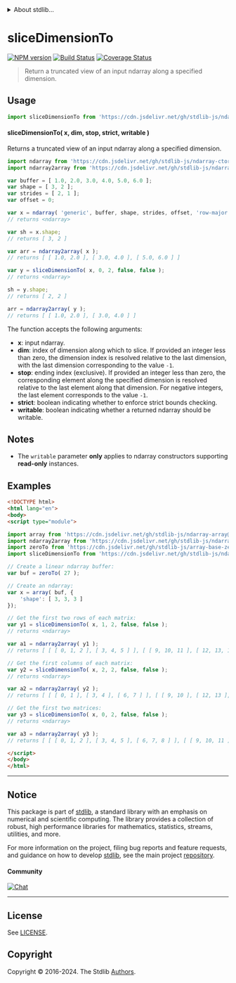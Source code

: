 <!--

@license Apache-2.0

Copyright (c) 2023 The Stdlib Authors.

Licensed under the Apache License, Version 2.0 (the "License");
you may not use this file except in compliance with the License.
You may obtain a copy of the License at

   http://www.apache.org/licenses/LICENSE-2.0

Unless required by applicable law or agreed to in writing, software
distributed under the License is distributed on an "AS IS" BASIS,
WITHOUT WARRANTIES OR CONDITIONS OF ANY KIND, either express or implied.
See the License for the specific language governing permissions and
limitations under the License.

-->


<details>
  <summary>
    About stdlib...
  </summary>
  <p>We believe in a future in which the web is a preferred environment for numerical computation. To help realize this future, we've built stdlib. stdlib is a standard library, with an emphasis on numerical and scientific computation, written in JavaScript (and C) for execution in browsers and in Node.js.</p>
  <p>The library is fully decomposable, being architected in such a way that you can swap out and mix and match APIs and functionality to cater to your exact preferences and use cases.</p>
  <p>When you use stdlib, you can be absolutely certain that you are using the most thorough, rigorous, well-written, studied, documented, tested, measured, and high-quality code out there.</p>
  <p>To join us in bringing numerical computing to the web, get started by checking us out on <a href="https://github.com/stdlib-js/stdlib">GitHub</a>, and please consider <a href="https://opencollective.com/stdlib">financially supporting stdlib</a>. We greatly appreciate your continued support!</p>
</details>

# sliceDimensionTo

[![NPM version][npm-image]][npm-url] [![Build Status][test-image]][test-url] [![Coverage Status][coverage-image]][coverage-url] <!-- [![dependencies][dependencies-image]][dependencies-url] -->

> Return a truncated view of an input ndarray along a specified dimension.

<!-- Section to include introductory text. Make sure to keep an empty line after the intro `section` element and another before the `/section` close. -->

<section class="intro">

</section>

<!-- /.intro -->

<!-- Package usage documentation. -->



<section class="usage">

## Usage

```javascript
import sliceDimensionTo from 'https://cdn.jsdelivr.net/gh/stdlib-js/ndarray-base-slice-dimension-to@v0.2.1-esm/index.mjs';
```

#### sliceDimensionTo( x, dim, stop, strict, writable )

Returns a truncated view of an input ndarray along a specified dimension.

```javascript
import ndarray from 'https://cdn.jsdelivr.net/gh/stdlib-js/ndarray-ctor@esm/index.mjs';
import ndarray2array from 'https://cdn.jsdelivr.net/gh/stdlib-js/ndarray-to-array@esm/index.mjs';

var buffer = [ 1.0, 2.0, 3.0, 4.0, 5.0, 6.0 ];
var shape = [ 3, 2 ];
var strides = [ 2, 1 ];
var offset = 0;

var x = ndarray( 'generic', buffer, shape, strides, offset, 'row-major' );
// returns <ndarray>

var sh = x.shape;
// returns [ 3, 2 ]

var arr = ndarray2array( x );
// returns [ [ 1.0, 2.0 ], [ 3.0, 4.0 ], [ 5.0, 6.0 ] ]

var y = sliceDimensionTo( x, 0, 2, false, false );
// returns <ndarray>

sh = y.shape;
// returns [ 2, 2 ]

arr = ndarray2array( y );
// returns [ [ 1.0, 2.0 ], [ 3.0, 4.0 ] ]
```

The function accepts the following arguments:

-   **x**: input ndarray.
-   **dim**: index of dimension along which to slice. If provided an integer less than zero, the dimension index is resolved relative to the last dimension, with the last dimension corresponding to the value `-1`.
-   **stop**: ending index (exclusive). If provided an integer less than zero, the corresponding element along the specified dimension is resolved relative to the last element along that dimension. For negative integers, the last element corresponds to the value `-1`.
-   **strict**: boolean indicating whether to enforce strict bounds checking.
-   **writable**: boolean indicating whether a returned ndarray should be writable.

</section>

<!-- /.usage -->

<!-- Package usage notes. Make sure to keep an empty line after the `section` element and another before the `/section` close. -->

<section class="notes">

## Notes

-   The `writable` parameter **only** applies to ndarray constructors supporting **read-only** instances.

</section>

<!-- /.notes -->

<!-- Package usage examples. -->

<section class="examples">

## Examples

<!-- eslint no-undef: "error" -->

```html
<!DOCTYPE html>
<html lang="en">
<body>
<script type="module">

import array from 'https://cdn.jsdelivr.net/gh/stdlib-js/ndarray-array@esm/index.mjs';
import ndarray2array from 'https://cdn.jsdelivr.net/gh/stdlib-js/ndarray-to-array@esm/index.mjs';
import zeroTo from 'https://cdn.jsdelivr.net/gh/stdlib-js/array-base-zero-to@esm/index.mjs';
import sliceDimensionTo from 'https://cdn.jsdelivr.net/gh/stdlib-js/ndarray-base-slice-dimension-to@v0.2.1-esm/index.mjs';

// Create a linear ndarray buffer:
var buf = zeroTo( 27 );

// Create an ndarray:
var x = array( buf, {
    'shape': [ 3, 3, 3 ]
});

// Get the first two rows of each matrix:
var y1 = sliceDimensionTo( x, 1, 2, false, false );
// returns <ndarray>

var a1 = ndarray2array( y1 );
// returns [ [ [ 0, 1, 2 ], [ 3, 4, 5 ] ], [ [ 9, 10, 11 ], [ 12, 13, 14 ] ], [ [ 18, 19, 20 ], [ 21, 22, 23 ] ] ]

// Get the first columns of each matrix:
var y2 = sliceDimensionTo( x, 2, 2, false, false );
// returns <ndarray>

var a2 = ndarray2array( y2 );
// returns [ [ [ 0, 1 ], [ 3, 4 ], [ 6, 7 ] ], [ [ 9, 10 ], [ 12, 13 ], [ 15, 16 ] ], [ [ 18, 19 ], [ 21, 22 ], [ 24, 25 ] ] ]

// Get the first two matrices:
var y3 = sliceDimensionTo( x, 0, 2, false, false );
// returns <ndarray>

var a3 = ndarray2array( y3 );
// returns [ [ [ 0, 1, 2 ], [ 3, 4, 5 ], [ 6, 7, 8 ] ], [ [ 9, 10, 11 ], [ 12, 13, 14 ], [ 15, 16, 17 ] ] ]

</script>
</body>
</html>
```

</section>

<!-- /.examples -->

<!-- Section to include cited references. If references are included, add a horizontal rule *before* the section. Make sure to keep an empty line after the `section` element and another before the `/section` close. -->

<section class="references">

</section>

<!-- /.references -->

<!-- Section for related `stdlib` packages. Do not manually edit this section, as it is automatically populated. -->

<section class="related">

</section>

<!-- /.related -->

<!-- Section for all links. Make sure to keep an empty line after the `section` element and another before the `/section` close. -->


<section class="main-repo" >

* * *

## Notice

This package is part of [stdlib][stdlib], a standard library with an emphasis on numerical and scientific computing. The library provides a collection of robust, high performance libraries for mathematics, statistics, streams, utilities, and more.

For more information on the project, filing bug reports and feature requests, and guidance on how to develop [stdlib][stdlib], see the main project [repository][stdlib].

#### Community

[![Chat][chat-image]][chat-url]

---

## License

See [LICENSE][stdlib-license].


## Copyright

Copyright &copy; 2016-2024. The Stdlib [Authors][stdlib-authors].

</section>

<!-- /.stdlib -->

<!-- Section for all links. Make sure to keep an empty line after the `section` element and another before the `/section` close. -->

<section class="links">

[npm-image]: http://img.shields.io/npm/v/@stdlib/ndarray-base-slice-dimension-to.svg
[npm-url]: https://npmjs.org/package/@stdlib/ndarray-base-slice-dimension-to

[test-image]: https://github.com/stdlib-js/ndarray-base-slice-dimension-to/actions/workflows/test.yml/badge.svg?branch=v0.2.1
[test-url]: https://github.com/stdlib-js/ndarray-base-slice-dimension-to/actions/workflows/test.yml?query=branch:v0.2.1

[coverage-image]: https://img.shields.io/codecov/c/github/stdlib-js/ndarray-base-slice-dimension-to/main.svg
[coverage-url]: https://codecov.io/github/stdlib-js/ndarray-base-slice-dimension-to?branch=main

<!--

[dependencies-image]: https://img.shields.io/david/stdlib-js/ndarray-base-slice-dimension-to.svg
[dependencies-url]: https://david-dm.org/stdlib-js/ndarray-base-slice-dimension-to/main

-->

[chat-image]: https://img.shields.io/gitter/room/stdlib-js/stdlib.svg
[chat-url]: https://app.gitter.im/#/room/#stdlib-js_stdlib:gitter.im

[stdlib]: https://github.com/stdlib-js/stdlib

[stdlib-authors]: https://github.com/stdlib-js/stdlib/graphs/contributors

[umd]: https://github.com/umdjs/umd
[es-module]: https://developer.mozilla.org/en-US/docs/Web/JavaScript/Guide/Modules

[deno-url]: https://github.com/stdlib-js/ndarray-base-slice-dimension-to/tree/deno
[deno-readme]: https://github.com/stdlib-js/ndarray-base-slice-dimension-to/blob/deno/README.md
[umd-url]: https://github.com/stdlib-js/ndarray-base-slice-dimension-to/tree/umd
[umd-readme]: https://github.com/stdlib-js/ndarray-base-slice-dimension-to/blob/umd/README.md
[esm-url]: https://github.com/stdlib-js/ndarray-base-slice-dimension-to/tree/esm
[esm-readme]: https://github.com/stdlib-js/ndarray-base-slice-dimension-to/blob/esm/README.md
[branches-url]: https://github.com/stdlib-js/ndarray-base-slice-dimension-to/blob/main/branches.md

[stdlib-license]: https://raw.githubusercontent.com/stdlib-js/ndarray-base-slice-dimension-to/main/LICENSE

</section>

<!-- /.links -->

